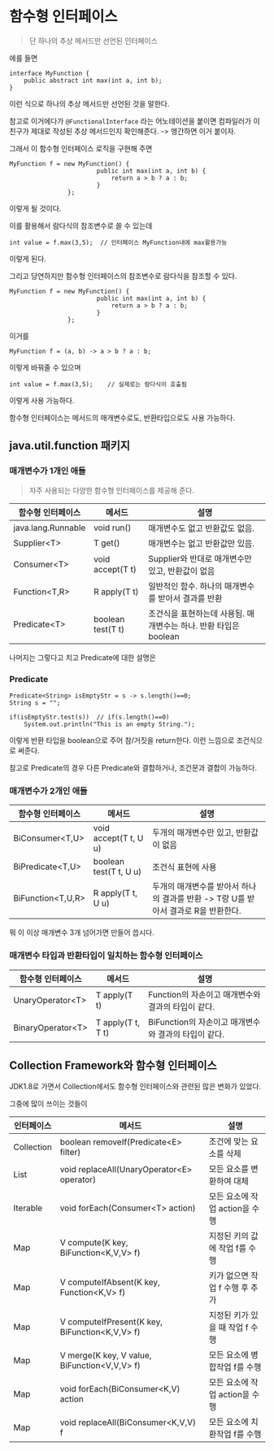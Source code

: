 # 함수형 인터페이스

> 단 하나의 추상 메서드만 선언된 인터페이스

에를 들면

```
interface MyFunction {
    public abstract int max(int a, int b);
}
```

이런 식으로 하나의 추상 메서드만 선언된 것을 말한다.

참고로 이거에다가 `@FunctionalInterface` 라는 어노테이션을 붙이면 컴파일러가 이친구가 제대로 작성된 추상 메서드인지 확인해준다.
-> 엥간하면 이거 붙이자.

그래서 이 함수형 인터페이스 로직을 구현해 주면

```
MyFunction f = new MyFunction() {
                        public int max(int a, int b) {
                            return a > b ? a : b;
                        }
                };
```

이렇게 될 것이다.

이를 활용해서 람다식의 참조변수로 쓸 수 있는데

`int value = f.max(3,5);  // 인터페이스 MyFunction내에 max활용가능`

이렇게 된다.

그리고 당연하지만 함수형 인터페이스의 참조변수로 람다식을 참조할 수 있다.


```
MyFunction f = new MyFunction() {
                        public int max(int a, int b) {
                            return a > b ? a : b;
                        }
                };
```

이거를 

`MyFunction f = (a, b) -> a > b ? a : b;`

이렇게 바꿔줄 수 있으며

`int value = f.max(3,5);    // 실제로는 람다식이 호출됨`

이렇게 사용 가능하다.

함수형 인터페이스는 메서드의 매개변수로도, 반환타입으로도 사용 가능하다.

## java.util.function 패키지

### 매개변수가 1개인 애들

> 자주 사용되는 다양한 함수형 인터페이스를 제공해 준다.

| 함수형 인터페이스 | 메서드 | 설명 |
| -------- | -------- | -------- |
| java.lang.Runnable     | void run()     | 매개변수도 없고 반환값도 없음.  |
| Supplier\<T>     | T get()     | 매개변수는 없고 반환값만 있음.  |
| Consumer\<T>   | void accept(T t)     | Supplier와 반대로 매개변수만 있고, 반환값이 없음  |
| Function\<T,R>     | R apply(T t)     | 일반적인 함수. 하나의 매개변수를 받아서 결과를 반환  |
| Predicate\<T>     | boolean test(T t)     | 조건식을 표현하는데 사용됨. 매개변수는 하나. 반환 타입은 boolean|

나머지는 그렇다고 치고 Predicate에 대한 설명은

### Predicate

```
Predicate<String> isEmptyStr = s -> s.length()==0;
String s = "";

if(isEmptyStr.test(s))  // if(s.length()==0)
    System.out.println("This is an empty String.");
```

이렇게 반환 타입을 boolean으로 주어 참/거짓을 return한다.
이런 느낌으로 조건식으로 써준다.

참고로 Predicate의 경우 다른 Predicate와 결합하거나, 조건문과 결합이 가능하다.

### 매개변수가 2개인 애들

| 함수형 인터페이스 | 메서드 | 설명 |
| -------- | -------- | -------- |
| BiConsumer\<T,U>     | void accept(T t, U u)     | 두개의 매개변수만 있고, 반환값이 없음  |
| BiPredicate\<T,U>     | boolean test(T t, U u)     | 조건식 표현에 사용  |
| BiFunction\<T,U,R>   | R apply(T t, U u)     | 두개의 매개변수를 받아서 하나의 결과를 반환 -> T랑 U를 받아서 결과로 R을 반환한다.  |

뭐 이 이상 매개변수 3개 넘어가면 만들어 씁시다.

### 매개변수 타입과 반환타입이 일치하는 함수형 인터페이스

| 함수형 인터페이스 | 메서드 | 설명 |
| -------- | -------- | -------- |
| UnaryOperator\<T>    | T apply(T t)     | Function의 자손이고 매개변수와 결과의 타입이 같다.  |
| BinaryOperator\<T>     | T apply(T t, T t)    | BiFunction의 자손이고 매개변수와 결과의 타입이 같다.  |

## Collection Framework와 함수형 인터페이스

JDK1.8로 가면서 Collection에서도 함수형 인터페이스와 관련된 많은 변화가 있었다.

그중에 많이 쓰이는 것들이

| 인터페이스 | 메서드 | 설명 |
| -------- | -------- | -------- |
| Collection    | boolean removeIf(Predicate\<E> filter)     | 조건에 맞는 요소를 삭제  |
| List     | void replaceAll(UnaryOperator\<E> operator)    | 모든 요소를 변환하여 대체  |
| Iterable     | void forEach(Consumer\<T> action)    | 모든 요소에 작업 action을 수행  |
| Map     | V compute(K key, BiFunction<K,V,V> f)    | 지정된 키의 값에 작업 f를 수행  |
| Map     | V computeIfAbsent(K key, Function<K,V> f)    | 키가 없으면 작업 f 수행 후 추가  |
| Map     | V computeIfPresent(K key, BiFunction<K,V,V> f)    | 지정된 키가 있을 때 작업 f 수행  |
| Map     | V merge(K key, V value, BiFunction<V,V,V> f)    | 모든 요소에 병합작업 f를 수행 |
| Map     | void forEach(BiConsumer\<K,V) action    | 모든 요소에 작업 action을 수행 |
| Map     | void replaceAll(BiConsumer\<K,V,V) f    | 모든 요소에 치환작업 f를 수행 |

